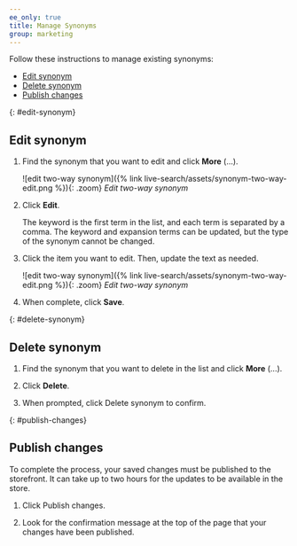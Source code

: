 ```yaml
---
ee_only: true
title: Manage Synonyms
group: marketing
---
```


Follow these instructions to manage existing synonyms:

- [Edit synonym](#edit-synonym)
- [Delete synonym](#delete-synonym)
- [Publish changes](#publish-changes)
 
{: #edit-synonym}
## Edit synonym

1.	Find the synonym that you want to edit and click **More** (...).

     ![edit two-way synonym]({% link live-search/assets/synonym-two-way-edit.png %}){: .zoom}
     _Edit two-way synonym_

1.	Click **Edit**.

     The keyword is the first term in the list, and each term is separated by a comma.  The keyword and expansion terms can be updated, but the type of the synonym cannot be changed.

1.	Click the item you want to edit. Then, update the text as needed.

     ![edit two-way synonym]({% link live-search/assets/synonym-two-way-edit.png %}){: .zoom}
     _Edit two-way synonym_

1.	When complete, click **Save**.

{: #delete-synonym}
## Delete synonym

1.	Find the synonym that you want to delete in the list and click **More** (...).

1. Click **Delete**.

1. When prompted, click <span class="btn">Delete synonym</span> to confirm.

{: #publish-changes}
## Publish changes

To complete the process, your saved changes must be published to the storefront. It can take up to two hours for the updates to be available in the store. 

1.	Click <span class="btn">Publish changes</span>.

1. Look for the confirmation message at the top of the page that your changes have been published. 

